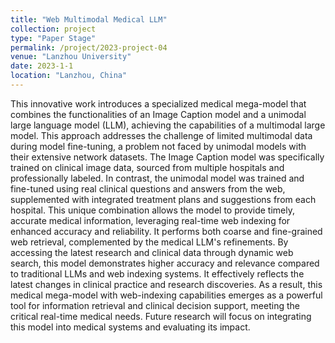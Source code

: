 ```yaml
---
title: "Web Multimodal Medical LLM"
collection: project
type: "Paper Stage"
permalink: /project/2023-project-04
venue: "Lanzhou University"
date: 2023-1-1
location: "Lanzhou, China"
---
```


This innovative work introduces a specialized medical mega-model that combines the functionalities of an Image Caption model and a unimodal large language model (LLM), achieving the capabilities of a multimodal large model. This approach addresses the challenge of limited multimodal data during model fine-tuning, a problem not faced by unimodal models with their extensive network datasets. The Image Caption model was specifically trained on clinical image data, sourced from multiple hospitals and professionally labeled. In contrast, the unimodal model was trained and fine-tuned using real clinical questions and answers from the web, supplemented with integrated treatment plans and suggestions from each hospital. This unique combination allows the model to provide timely, accurate medical information, leveraging real-time web indexing for enhanced accuracy and reliability. It performs both coarse and fine-grained web retrieval, complemented by the medical LLM's refinements. By accessing the latest research and clinical data through dynamic web search, this model demonstrates higher accuracy and relevance compared to traditional LLMs and web indexing systems. It effectively reflects the latest changes in clinical practice and research discoveries. As a result, this medical mega-model with web-indexing capabilities emerges as a powerful tool for information retrieval and clinical decision support, meeting the critical real-time medical needs. Future research will focus on integrating this model into medical systems and evaluating its impact.
